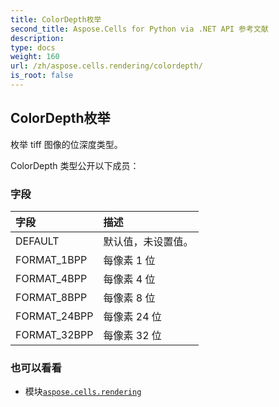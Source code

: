 ```yaml
---
title: ColorDepth枚举
second_title: Aspose.Cells for Python via .NET API 参考文献
description:
type: docs
weight: 160
url: /zh/aspose.cells.rendering/colordepth/
is_root: false
---
```

## ColorDepth枚举
枚举 tiff 图像的位深度类型。



ColorDepth 类型公开以下成员：

### 字段
|字段|描述|
| :- | :- |
| DEFAULT |默认值，未设置值。|
| FORMAT_1BPP |每像素 1 位|
| FORMAT_4BPP |每像素 4 位|
| FORMAT_8BPP |每像素 8 位|
| FORMAT_24BPP |每像素 24 位|
| FORMAT_32BPP |每像素 32 位|



### 也可以看看
* 模块[`aspose.cells.rendering`](..)
